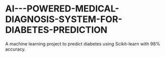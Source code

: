 # AI---POWERED-MEDICAL-DIAGNOSIS-SYSTEM-FOR-DIABETES-PREDICTION
A machine learning project to predict diabetes using Scikit-learn with 98% accuracy.
